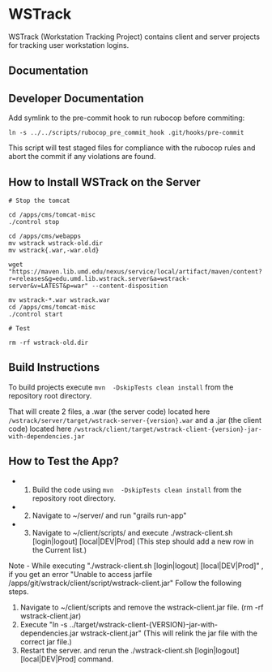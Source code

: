 WSTrack
=======

WSTrack (Workstation Tracking Project) contains client and server projects for tracking user workstation logins.

Documentation
-------------
Developer Documentation
-------------
Add symlink to the pre-commit hook to run rubocop before commiting:

    ln -s ../../scripts/rubocop_pre_commit_hook .git/hooks/pre-commit

This script will test staged files for compliance with the rubocop rules and abort the commit if any violations are found.

How to Install WSTrack on the Server
-------------

    # Stop the tomcat

    cd /apps/cms/tomcat-misc
    ./control stop

    cd /apps/cms/webapps
    mv wstrack wstrack-old.dir
    mv wstrack{.war,-war.old}

    wget "https://maven.lib.umd.edu/nexus/service/local/artifact/maven/content?r=releases&g=edu.umd.lib.wstrack.server&a=wstrack-server&v=LATEST&p=war" --content-disposition

    mv wstrack-*.war wstrack.war
    cd /apps/cms/tomcat-misc
    ./control start

    # Test

    rm -rf wstrack-old.dir

Build Instructions
-------------
To build projects execute `mvn  -DskipTests clean install` from the repository root directory. 

That will create 2 files, a .war (the server code) located here `/wstrack/server/target/wstrack-server-{version}.war` and a .jar (the client code) located here `/wstrack/client/target/wstrack-client-{version}-jar-with-dependencies.jar`

How to Test the App?
--------------------

* 1. Build the code using `mvn  -DskipTests clean install` from the repository root directory.
* 2. Navigate to ~/server/ and run "grails run-app"
* 3. Navigate to ~/client/scripts/ and execute ./wstrack-client.sh [login|logout] [local|DEV|Prod] 
    (This step should add a new row in the Current list.)

Note - While executing "./wstrack-client.sh [login|logout] [local|DEV|Prod]" , if you get an error "Unable to access jarfile /apps/git/wstrack/client/script/wstrack-client.jar"
Follow the following steps.

1. Navigate to ~/client/scripts and remove the wstrack-client.jar file. (rm -rf wstrack-client.jar)
2. Execute "ln -s ../target/wstrack-client-{VERSION}-jar-with-dependencies.jar wstrack-client.jar" (This will relink the jar file with the correct jar file.)
3. Restart the server. and rerun the ./wstrack-client.sh [login|logout] [local|DEV|Prod] command.
